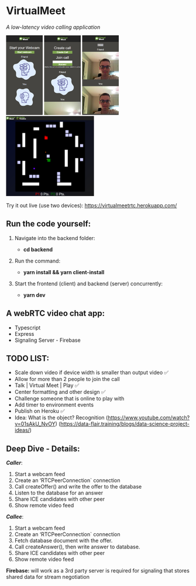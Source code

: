 # VirtualMeet

_A low-latency video calling application_

<p float="left">
  <img src="branding/previwImgVirtualMeet1.png" width="100" />
  <img src="branding/previwImgVirtualMeet2.png" width="100" /> 
  <img src="branding/previwImgVirtualMeet3.png" width="100" /> 
  <img src="branding/previwImgBattleTronics4.png" width="240" /> 
</p>

Try it out live (use two devices):
https://virtualmeetrtc.herokuapp.com/

## Run the code yourself:

1. Navigate into the backend folder:

   - **cd backend**

2. Run the command:

   - **yarn install && yarn client-install**

3. Start the frontend (client) and backend (server) concurrently:

   - **yarn dev**

## A webRTC video chat app:

- Typescript
- Express
- Signaling Server - Firebase

## TODO LIST:

- Scale down video if device width is smaller than output video ✅
- Allow for more than 2 people to join the call
- Talk | Virtual Meet | Play ✅
- Center formatting and other design ✅
- Challenge someone that is online to play with
- Add timer to environment events
- Publish on Heroku ✅
- Idea: What is the object? Recognition (https://www.youtube.com/watch?v=01sAkU_NvOY)
  (https://data-flair.training/blogs/data-science-project-ideas/)

## Deep Dive - Details:

**_Caller_**:

1. Start a webcam feed
2. Create an ‘RTCPeerConnection` connection
3. Call createOffer() and write the offer to the database
4. Listen to the database for an answer
5. Share ICE candidates with other peer
6. Show remote video feed

**_Callee_**:

1. Start a webcam feed
2. Create an ‘RTCPeerConnection` connection
3. Fetch database document with the offer.
4. Call createAnswer(), then write answer to database.
5. Share ICE candidates with other peer
6. Show remote video feed

**Firebase:** will work as a 3rd party server is required for signaling that stores shared data for
stream negotiation
